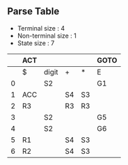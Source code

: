 ## Parse Table
- Terminal size : 4
- Non-terminal size : 1
- State size : 7

| | ACT |  |  |  | GOTO | 
| --- | --- | --- | --- | --- | --- | 
| | $ | digit | + | * | E | 
| 0 |   | S2 |   |   | G1 | 
| 1 | ACC |   | S4 | S3 |   | 
| 2 | R3 |   | R3 | R3 |   | 
| 3 |   | S2 |   |   | G5 | 
| 4 |   | S2 |   |   | G6 | 
| 5 | R1 |   | S4 | S3 |   | 
| 6 | R2 |   | S4 | S3 |   | 
